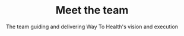 ---
title: Meet the team
image: /img/bg/philly1.jpg
subtitle: The team guiding and delivering Way To Health's vision and execution
leadership:
  member:
    - name: Mohan Balachandran
      title: COO
      twitter: mohan2020
      linkedin: mohanbalachandran
      bgpic: /img/bg/photo1.jpg
      pic: /img/team/balachandran.png
      text: >
        Mohan currently leads the Way to Health team. He is an engineer by training, passionate about healthcare, data and technology. He is a firm believer in “connecting the dots.” He co-founded Datica to help bring change to healthcare, and spent four years guiding the company before moving onto new opportunities. <br><br>
        He has substantial experience in multiple domains such as supply chain management, master data management, oncology, revenue cycle management, mobile technologies, cloud based software, cybersecurity and compliance. He is a YCombinator Summer 2012 alum.
    - name: Michael Kopinsky
      title: Engineering Lead
      twitter: mkopinsky
      linkedin: mkopinsky
      bgpic: /img/bg/photo3.jpg
      pic: /img/team/kopinsky.jpg
      text: >
        Michael Kopinsky leads the Way to Health engineering team. He is passionate about building high quality software and teams, and has been doing so here at Penn/Way to Health since 2014 when he moved to Philadelphia.<br><br>Prior to joining the team, Michael worked for the Department of Pathology at Montefiore Medical Center, building systems to better integrate the laboratory with the clinical setting. Michael received his bachelor's degree in bioengineering at the University of Pennsylvania, and a certificate in Clinical Informatics at Oregon Health and Science University.
    - name: Christianne Sevinc
      title: Operations Lead
      twitter: 
      linkedin: christianne-sevinc-0982b911 
      bgpic: /img/bg/photo8.jpg
      pic: /img/team/sevinc.jpg
      text: >
        Christianne Sevinc is an application analyst at the Penn Medicine Center for Health Care Innovation.  In this role, Christianne provides leadership and direction to ensure the overall success of the Way to Health platform. She also serves as a liaison for research and clinical teams using the platform.<br><br>Prior to joining the team, Christianne worked as a program manager at Public Health Management Corporation. Her work centered around applying shared services principles in the early care and education industry. Christianne received her bachelor’s degree in political science from Dickinson College and a master’s degree in public health from Drexel University.
engineering:
  member:
    - name: John Bergandino
      title: Software Developer
      twitter: 
      linkedin: johnbergandino
      bgpic: /img/bg/photo2.jpg
      pic: /img/team/bergandino.jpg
      text: >
        John is a software developer. He collaborates with the department’s faculty and research staff to build cutting-edge technical features on a multitude of medical research projects. Prior to joining the University of Pennsylvania, John spent 6 months backpacking throughout Australia and a few years working in the Fortune 500 global supply chain industry.
    - name: Aaron Leitner
      title: Software Developer
      twitter: 
      linkedin: aleitner 
      bgpic: /img/bg/photo4.jpg
      pic: /img/team/leitner.jpg
      text: >
        Aaron Leitner is a software developer at the Penn Medicine Center for Health Care Innovation.  In this role, Aaron works to improve and maintain the Way to Health platform. Prior to joining the team, Aaron worked for a number of startups specializing in web and mobile development. Aaron received his bachelor's degree in environmental studies from Ursinus College.
    - name: Conor Lydon
      title: Software Developer
      twitter: 
      linkedin: lydonc
      bgpic: /img/bg/photo5.jpg
      pic: /img/team/lydon.jpg
      text: >
        Conor Lydon is an Associate Software Developer at the Penn Medicine Center for Health Care Innovation. His role includes advancing the Way To Health platform with quality features and robust architecture. Prior to joining the team, Conor received his Bachelor's of Science majoring in Computer Science at Wentworth Institute of Technology in Boston, MA. 
    - name: Kyle McGrogan
      title: Software Developer
      twitter: mcgrogan91
      linkedin: kylemcgrogan
      bgpic: /img/bg/photo6.jpg
      pic: /img/team/mcgrogan.jpg
      text: >
        Kyle McGrogan is a software developer for the Way to Health team.  In this role, he works to maintain and improve the platform through the use and adoption of best practices and interesting technologies.  He has a bachelors degree in software engineering from Shippensburg University of Pennsylvania, and has worked for multiple organizations in the healthcare space. 
    - name: Benjamin Rosenbach
      title: Software Developer
      twitter: FreshRegular
      linkedin: ben-rosenbach-533b80a
      bgpic: /img/bg/photo7.jpg
      pic: /img/team/rosenbach.jpg
      text: >
        Ben is a software engineer with a particular passion for web development. He believes it presents the greatest opportunity for new and unique ways of interaction with users. He feels that he is at his dream job because he's constantly challenged to be as creative as possible and also given an opportunity to explore new technologies. He has a bachelors degree in Computer Software Engineering from Drexel University and has worked with multiple organizations in the software development and engineering space. 
implementation:
  member:
    - name: Devon Taylor
      title: Research Operations
      twitter: devonhtaylor
      linkedin: devon-taylor-mph-43b8177a
      bgpic: /img/photos/photo34.jpg
      pic: /img/team/taylor.jpg
      text: >
        Devon Taylor is the Way to Health Operations Specialist at the Center for Health Initiatives and Behavioral Economics. Devon used the Way to Health platform for study and patient management and gained extensive experience building and managing various studies prior to joining the Way to Health team full time in March 2016. She consults with research and clinical project teams to determine project feasibility, refine protocols, and increase project quality by assisting teams in the building and testing of platforms. <br><br>Devon received her bachelor’s degree in biology from Lehigh University and graduated with a Master’s in Public Health from the University of Pennsylvania.
    - name: Stephanie Brown 
      title: Clinical Operations
      twitter: 
      linkedin: snb42
      bgpic: /img/bg/photo10.jpg
      pic: /img/team/brown.jpeg
      text: >
        Stephanie is the Way to Health Clinical Operations Specialist at the Center for Health Initiatives and Behavioral Economics. She is responsible for collaborating with clinical project teams to develop protocols geared towards increasing positive clinical outcomes and leads teams. Stephanie has worked in both private and public practice clinical settings addressing health disparities as a program assistant, chronic disease care manager and patient-centered medical home coordinator. <br/> <br/>Stephanie received her bachelor’s degree in psychology, with a minor in biology and corporate and public relations from Drexel University and is currently pursuing a Master’s in Public Health from the University of Pennsylvania.        
advisory:
  role: Advisory Board
  member:
    - name: David Asch, MD, MBA
      title: Executive Director, Center for Healthcare Innovation
      twitter:
      linkedin: david-asch-390a378
      bgpic: /img/bg/photo12.jpg
      pic: /img/team/asch.jpg
      text: >
        David Asch is the executive director of the Penn Medicine Center for Health Care Innovation and the director of the Robert Wood Johnson Clinical Scholars Program and the National Clinician Scholars Program. He is the John Morgan professor of medicine and medical ethics and health policy at the Perelman School of Medicine, and a professor of health care management and operations, information and decisions at the Wharton School.<br><br>David's research aims to understand and improve how physicians and patients make medical choices, including the adoption of new pharmaceuticals or medical technologies, the purchase of health or life insurance, and personal health behaviors. His research combines elements of economic analysis with moral and psychological theory and marketing in the field now called behavioral economics. He is the author of more than 300 published papers. <br><br>Nationally, he has received best paper of the year awards from the Society for Medical Decision Making, the Society of General Internal Medicine, the American Risk and Insurance Association, the British Medical Journal, the American Journal of Public Health, and AcademyHealth.  Dr. Asch received the Alice Hersh New Investigator Award from AcademyHealth (1997), the Outstanding Investigator Award from the American Federation for Medical Research (1999), the Research Mentorship Award from the Society of General Internal Medicine (2004), the VA Under Secretary’s Award for Outstanding Achievement in Health Services Research (2008), the Alpha Omega Alpha Robert J. Glaser Distinguished Teacher Award from the Association of American Medical Colleges (2009), and the John M. Eisenberg National Award for Career Achievement in Research from the Society of General Internal Medicine (2010). He is an elected member of the Association of American Physicians and the National Academy of Medicine. <br><br>David received his bachelor’s degree from Harvard University, his medical degree from Weill-Cornell Medical College, and his MBA in health care management and decision sciences from the Wharton School. He was a resident in internal medicine and a Robert Wood Johnson Foundation Clinical Scholar at the University of Pennsylvania.
    - name: Kevin Volpp, MD, PhD
      title: Director, Center for Healthcare Incentives & Behavioral Economics
      twitter: kevin_volpp ‏
      linkedin: kevin-volpp-3b8a1448
      bgpic: /img/bg/photo12.jpg
      pic: /img/team/volpp.jpg
      text: >
        Kevin Volpp is a co-director of the Penn Medicine Center for Health Care Innovation, the founding director of the Center for Health Incentives and Behavioral Economics at the Leonard Davis Institute of Health Economics (LDI CHIBE), director of the NIH-funded Penn CMU Roybal P30 Center in Behavioral Economics and Health, a professor of medicine at the Perelman School of Medicine, and a professor of health care Management at the Wharton School. He is also a core faculty member of the Center for Health Equity Research and Promotion (CHERP) and a board-certified practicing physician at the Philadelphia VA Medical Center.<br><br> Kevin's research focuses on the impact of financial and organizational incentives on health outcomes. His work has been published in journals such as the New England Journal of Medicine, the Journal of the American Medical Association, and Health Affairs and has been covered by media outlets such as the New York Times, the Wall Street Journal, the Los Angeles Times, Good Morning America, the BBC, National Public Radio, Time, U.S. News and World Report, USA Today, Der Spiegel, and Australian National Radio. A recent intervention study on financial incentives and smoking cessation among employees at General Electric resulted in a tripling of long-term smoking cessation rates and implementation of a program based on this approach nationally among all 152,000 GE employees in the U.S. and was the winner of the 2010 British Medical Journal Group Award for Translating Research into Practice.<br><br>Kevin’s work has been recognized by the John Thompson Prize from the Association of University Programs in Health Administration; the Presidential Early Career Award for Scientists and Engineers (PECASE), an award presented at the White House as the highest honor given by the U.S. government to early career scientists; the Outstanding Junior Investigator of the Year Award from the Society of General Internal Medicine; the Alice S. Hersh New Investigator Award from AcademyHealth; Time Magazine’s 2009 A-Z “Advances in Health” list for work on Incentives – letter “I”; and was cited for the most outstanding research paper of the year in 2010 from the Society of General Internal Medicine. <br><br>Kevin is an elected member of several honorary societies including the Institute of Medicine, National Academy of Sciences (IOM); the Association of American Physicians (AAP), and the American Society of Clinical Investigation (ASCI). He has also served as an advisor to a number of organizations including the Veterans Administration, the Accreditation Council of Graduate Medical Education (ACGME), the National Institutes of Health, CVS Caremark, Ascension Health, and McKinsey and is a member of the editorial board of the Annals of Internal Medicine.
    - name: Roy Rosin, MBA
      title: Chief Innovation Officer, Penn Medicine
      twitter:
      linkedin: royrosin
      bgpic: /img/bg/photo12.jpg
      pic: /img/team/rosin.jpg
      text: >
        Roy Rosin is the chief innovation officer at Penn Medicine, where he works with thought leaders from across the health system to turn ideas into measurable impact in the areas of health outcomes, patient experience, and new revenue streams. <br><br>Previously, Roy served as the first vice president of innovation for Intuit, a leading software company best known for Quicken, QuickBooks and TurboTax.  In this role, he led changes in how Intuit manages new business creation, allowing small teams pursuing new opportunities to get to market and experiment rapidly.<br><br>Roy also built innovation programs that dramatically increased entrepreneurial activity, with annual new releases increasing from five per year to 30, while time to market decreased from one year to a few months. After five years of Intuit's new approach to growth, the company had delivered shareholder returns of three times Google and 33 times the S&P 500.<br><br>Roy received his MBA from the Stanford Graduate School of Business and graduated with honors from Harvard College.
    - name: Shivan Mehta, MD, MBA, MSHP
      title: Associate Chief Innovation Officer, Penn Medicine
      twitter: Shivan_Mehta
      linkedin: shivanjmehta
      bgpic: /img/bg/photo13.jpg
      pic: /img/team/mehta.jpg
      text: >
        Shivan Mehta is a gastroenterologist and the associate chief innovation officer at Penn Medicine. He is also an assistant professor of medicine at the Perelman School of Medicine, senior fellow at the Leonard Davis Institute of Health Economics, and affiliated faculty at the Center for Health Incentives and Behavioral Economics, all at the University of Pennsylvania.<br><br>Shivan leads the operating team at the Penn Medicine Center for Health Care Innovation to develop, test, and implement new health care delivery interventions across the University of Pennsylvania Health System (UPHS).  Shivan also conducts health services research looking at how health care systems can leverage behavioral economics, design thinking, and information technology to improve population health through medication adherence and cancer screening.<br><br>Shivan received his bachelor’s degree in economics from Yale University, his medical degree and master’s in health policy research from the University of Pennsylvania, and his MBA in health care management from the Wharton School. He was a resident in internal medicine at New York Presbyterian Hospital/Columbia and a fellow in gastroenterology at UPHS.
    - name: Mitesh Patel, MD, MBA, MS
      title: Director, Nudge Unit
      twitter: miteshspatel
      linkedin: miteshspatel
      bgpic: /img/bg/photo14.jpg
      pic: /img/team/patel.jpg
      text: >
        Mitesh is the director of the Penn Medicine Nudge Unit, a faculty member at the Penn Medicine Center for Health Care Innovation and the Center for Health Incentives and Behavioral Economics, and a staff physician at the Philadelphia VA Medical Center.  Mitesh is also an assistant professor of medicine at the Perelman School of Medicine and an assistant professor of health care management at the Wharton School at the University of Pennsylvania.<br><br>Mitesh's research leverages concepts from behavioral economics to design connected health approaches to improve individual health behaviors. He has led several randomized, controlled trials that used wearable devices, smartphone applications, and workplace weight scales to track health behaviors.  These studies evaluate interventions designed using financial and social incentives to change health behaviors.  His work also evaluates how information technology-based interventions can be designed to use concepts from behavioral economics change physician behaviors to reduce low-value services and increase the delivery of high-value care.
---